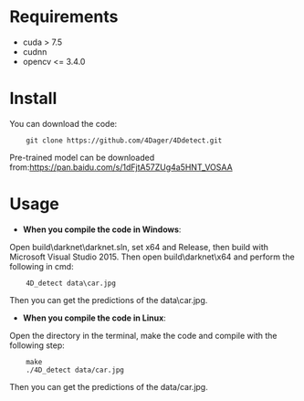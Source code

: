 # Requirements

- cuda > 7.5
- cudnn
- opencv <= 3.4.0

    
# Install

You can download the code:
```
    git clone https://github.com/4Dager/4Ddetect.git
```
 
Pre-trained model can be downloaded from:https://pan.baidu.com/s/1dFjtA57ZUg4a5HNT_VOSAA
    
# Usage


- **When you compile the code in Windows**:

Open build\darknet\darknet.sln, set x64 and Release, then build with Microsoft Visual Studio 2015. Then open build\darknet\x64 and perform the following in cmd:
```
    4D_detect data\car.jpg
```

Then you can get the predictions of the data\car.jpg.


- **When you compile the code in Linux**:

Open the directory in the terminal, make the code and compile with the following step:
```
    make
    ./4D_detect data/car.jpg
```
Then you can get the predictions of the data/car.jpg.
